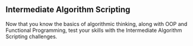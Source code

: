 ## Intermediate Algorithm Scripting

Now that you know the basics of algorithmic thinking, along with OOP and Functional Programming, test your skills with the Intermediate Algorithm Scripting challenges.
